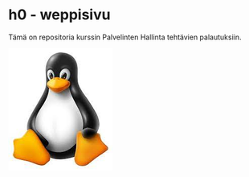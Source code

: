 # h0 - weppisivu

Tämä on repositoria kurssin Palvelinten Hallinta tehtävien palautuksiin.

![Tux](/h0/tux.jpeg)